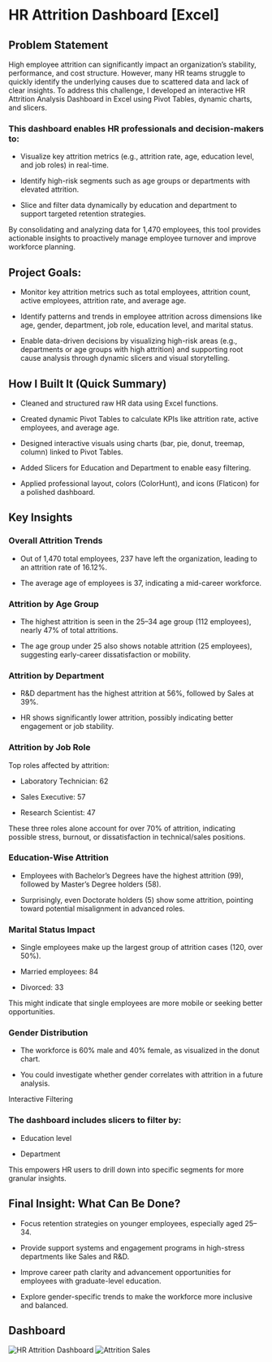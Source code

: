 # HR Attrition Dashboard [Excel]
## Problem Statement

High employee attrition can significantly impact an organization’s stability, performance, and cost structure. However, many HR teams struggle to quickly identify the underlying causes due to scattered data and lack of clear insights. To address this challenge, I developed an interactive HR Attrition Analysis Dashboard in Excel using Pivot Tables, dynamic charts, and slicers.

### This dashboard enables HR professionals and decision-makers to:

- Visualize key attrition metrics (e.g., attrition rate, age, education level, and job roles) in real-time.

- Identify high-risk segments such as age groups or departments with elevated attrition.

- Slice and filter data dynamically by education and department to support targeted retention strategies.

By consolidating and analyzing data for 1,470 employees, this tool provides actionable insights to proactively manage employee turnover and improve workforce planning.

## Project Goals:

- Monitor key attrition metrics such as total employees, attrition count, active employees, attrition rate, and average age.

- Identify patterns and trends in employee attrition across dimensions like age, gender, department, job role, education level, and marital status.

- Enable data-driven decisions by visualizing high-risk areas (e.g., departments or age groups with high attrition) and supporting root cause analysis through dynamic slicers and visual storytelling.

## How I Built It (Quick Summary)

- Cleaned and structured raw HR data using Excel functions.

- Created dynamic Pivot Tables to calculate KPIs like attrition rate, active employees, and average age.

- Designed interactive visuals using charts (bar, pie, donut, treemap, column) linked to Pivot Tables.

- Added Slicers for Education and Department to enable easy filtering.

- Applied professional layout, colors (ColorHunt), and icons (Flaticon) for a polished dashboard.

## Key Insights 

### Overall Attrition Trends

- Out of 1,470 total employees, 237 have left the organization, leading to an attrition rate of 16.12%.

- The average age of employees is 37, indicating a mid-career workforce.

### Attrition by Age Group

- The highest attrition is seen in the 25–34 age group (112 employees), nearly 47% of total attritions.

- The age group under 25 also shows notable attrition (25 employees), suggesting early-career dissatisfaction or mobility.

### Attrition by Department

- R&D department has the highest attrition at 56%, followed by Sales at 39%.

- HR shows significantly lower attrition, possibly indicating better engagement or job stability.

### Attrition by Job Role

Top roles affected by attrition:

- Laboratory Technician: 62

- Sales Executive: 57

- Research Scientist: 47

These three roles alone account for over 70% of attrition, indicating possible stress, burnout, or dissatisfaction in technical/sales positions.

### Education-Wise Attrition

- Employees with Bachelor’s Degrees have the highest attrition (99), followed by Master’s Degree holders (58).

- Surprisingly, even Doctorate holders (5) show some attrition, pointing toward potential misalignment in advanced roles.

### Marital Status Impact

- Single employees make up the largest group of attrition cases (120, over 50%).

- Married employees: 84

- Divorced: 33

This might indicate that single employees are more mobile or seeking better opportunities.

### Gender Distribution

- The workforce is 60% male and 40% female, as visualized in the donut chart.

- You could investigate whether gender correlates with attrition in a future analysis.

Interactive Filtering

### The dashboard includes slicers to filter by:

- Education level

- Department

This empowers HR users to drill down into specific segments for more granular insights.

##  Final Insight: What Can Be Done?

- Focus retention strategies on younger employees, especially aged 25–34.

- Provide support systems and engagement programs in high-stress departments like Sales and R&D.

- Improve career path clarity and advancement opportunities for employees with graduate-level education.

- Explore gender-specific trends to make the workforce more inclusive and balanced.

## Dashboard
![HR Attrition Dashboard](https://github.com/user-attachments/assets/b8274f74-fc8c-48b4-a160-eaefdee62e0f)
![Attrition Sales](https://github.com/user-attachments/assets/1a9e1f5f-6047-4475-88b5-a9590ec29a1e)



